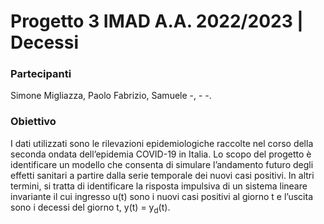 # Progetto 3 IMAD A.A. 2022/2023  |  Decessi

### Partecipanti
Simone Migliazza, Paolo Fabrizio, Samuele -, - -.

### Obiettivo
I dati utilizzati sono le rilevazioni epidemiologiche raccolte nel corso della seconda ondata dell’epidemia COVID-19 in Italia. Lo scopo del progetto è identificare un modello che consenta di simulare l’andamento futuro degli effetti sanitari a partire dalla serie temporale dei nuovi casi positivi. In altri termini, si tratta di identificare la risposta impulsiva di un sistema lineare invariante il cui ingresso u(t) sono i nuovi casi positivi al giorno t e l’uscita sono i decessi del giorno t, y(t) = y<sub>d</sub>(t).
